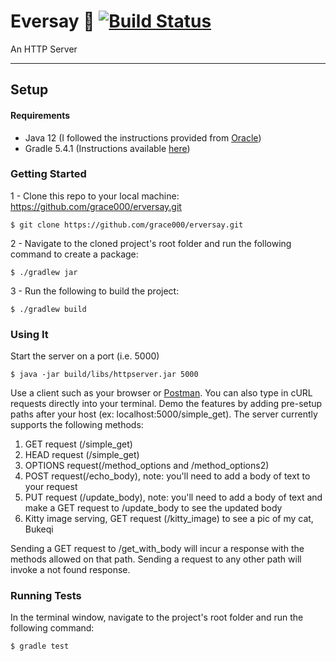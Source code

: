 # Eversay 🐷 [![Build Status](https://travis-ci.com/grace000/erversay.svg?branch=master)](https://travis-ci.com/grace000/erversay)

An HTTP Server

-----

## Setup

#### Requirements
- Java 12 (I followed the instructions provided from [Oracle](https://www.oracle.com/technetwork/java/javase/downloads/jdk12-downloads-5295953.html))
- Gradle 5.4.1 (Instructions available [here](https://gradle.org/install/))

### Getting Started
1 - Clone this repo to your local machine: https://github.com/grace000/erversay.git
```
$ git clone https://github.com/grace000/erversay.git

```
2 - Navigate to the cloned project's root folder and run the following command to create a package:
 
 ```
 $ ./gradlew jar
 ```
 3 - Run the following to build the project:
 ```
 $ ./gradlew build
 ```
 
 ### Using It
 
 Start the server on a port (i.e. 5000)
 ```
 $ java -jar build/libs/httpserver.jar 5000
 ```
 
 Use a client such as your browser or [Postman](https://www.getpostman.com/). You can also type in cURL requests directly into your terminal. Demo the features by adding pre-setup paths after your host (ex: localhost:5000/simple_get).
 The server currently supports the following methods:
 
 1. GET request (/simple_get)
 2. HEAD request (/simple_get)
 3. OPTIONS request(/method_options and /method_options2)
 4. POST request(/echo_body), note: you'll need to add a body of text to your request
 5. PUT request (/update_body), note: you'll need to add a body of text and make a GET request to /update_body to see the updated body
 6. Kitty image serving, GET request (/kitty_image) to see a pic of my cat, Bukeqi
 
 Sending a GET request to /get_with_body will incur a response with the methods allowed on that path. Sending a request to any other path will invoke a not found response.
 
 ### Running Tests
 In the terminal window, navigate to the project's root folder and run the following command:
 ```
 $ gradle test
 ```
 
